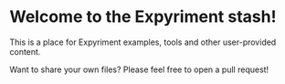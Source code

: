 Welcome to the Expyriment stash!
================================

This is a place for Expyriment examples, tools and other user-provided content.

Want to share your own files? Please feel free to open a pull request!

